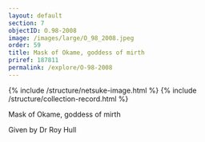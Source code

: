 ```yaml
---
layout: default
section: 7
objectID: O.98-2008
image: /images/large/O_98_2008.jpeg
order: 59
title: Mask of Okame, goddess of mirth
priref: 187811
permalink: /explore/O-98-2008
---
```

{% include /structure/netsuke-image.html %}
{% include /structure/collection-record.html %}

Mask of Okame, goddess of mirth

Given by Dr Roy Hull
